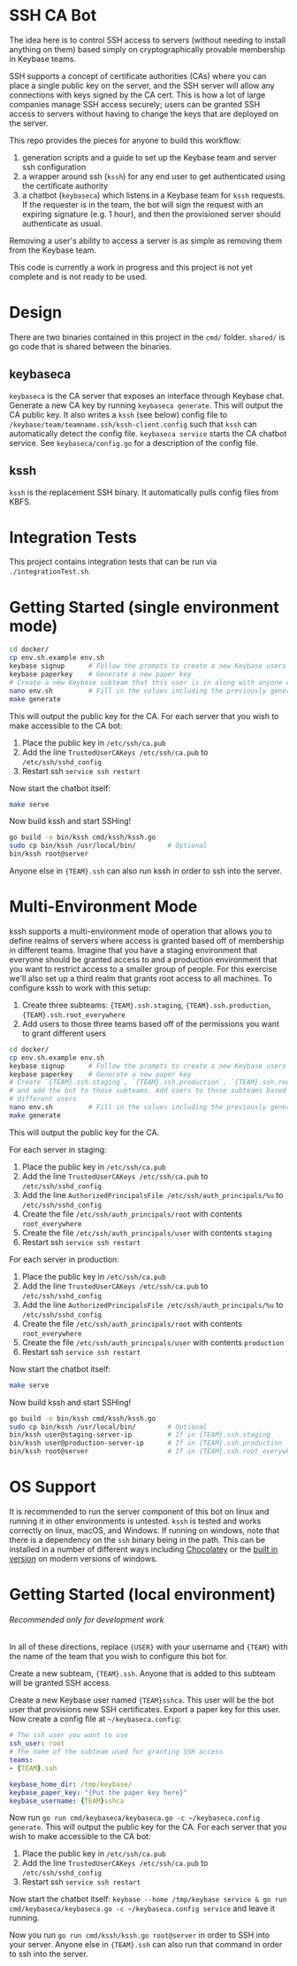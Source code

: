 # SSH CA Bot

The idea here is to control SSH access to servers (without needing to install anything on them) based simply on cryptographically provable membership in Keybase teams. 

SSH supports a concept of certificate authorities (CAs) where you can place a single public key on the server, and the SSH server will allow any connections with keys signed by the CA cert. This is how a lot of large companies manage SSH access securely; users can be granted SSH access to servers without having to change the keys that are deployed on the server. 

This repo provides the pieces for anyone to build this workflow:
1. generation scripts and a guide to set up the Keybase team and server ssh configuration
2. a wrapper around ssh (`kssh`) for any end user to get authenticated using the certificate authority
3. a chatbot (`keybaseca`) which listens in a Keybase team for `kssh` requests. If the requester is in the team, the bot will sign the request with an expiring signature (e.g. 1 hour), and then the provisioned server should authenticate as usual. 

Removing a user's ability to access a server is as simple as removing them from the Keybase team. 

This code is currently a work in progress and this project is not yet complete and is not ready to be used. 

# Design

There are two binaries contained in this project in the `cmd/` folder. `shared/` is go code that is shared between the 
binaries. 

## keybaseca 

`keybaseca` is the CA server that exposes an interface through Keybase chat. Generate a new CA key by running 
`keybaseca generate`. This will output the CA public key. It also writes a `kssh` (see below) config file to 
`/keybase/team/teamname.ssh/kssh-client.config` such that `kssh` can automatically detect the config file. 
`keybaseca service` starts the CA chatbot service. See `keybaseca/config.go` for a description of the config file. 

## kssh

`kssh` is the replacement SSH binary. It automatically pulls config files from KBFS. 

# Integration Tests

This project contains integration tests that can be run via `./integrationTest.sh`. 

# Getting Started (single environment mode)

```bash
cd docker/
cp env.sh.example env.sh
keybase signup      # Follow the prompts to create a new Keybase users to use for the SSH CA bot
keybase paperkey    # Generate a new paper key
# Create a new Keybase subteam that this user is in along with anyone else you wish to grant SSH access to
nano env.sh         # Fill in the values including the previously generated paper key
make generate
```

This will output the public key for the CA. 
For each server that you wish to make accessible to the CA bot:

1. Place the public key in `/etc/ssh/ca.pub` 
2. Add the line `TrustedUserCAKeys /etc/ssh/ca.pub` to `/etc/ssh/sshd_config`
3. Restart ssh `service ssh restart`

Now start the chatbot itself:

```bash
make serve
```

Now build kssh and start SSHing!

```bash
go build -o bin/kssh cmd/kssh/kssh.go
sudo cp bin/kssh /usr/local/bin/        # Optional
bin/kssh root@server
```

Anyone else in `{TEAM}.ssh` can also run kssh in order to ssh into the server.

# Multi-Environment Mode

kssh supports a multi-environment mode of operation that allows you to define realms of servers where access is granted based off of 
membership in different teams. Imagine that you have a staging environment that everyone should be granted access to and
a production environment that you want to restrict access to a smaller group of people. For this exercise we'll also set
up a third realm that grants root access to all machines. To configure kssh to work with this setup:

1. Create three subteams: `{TEAM}.ssh.staging`, `{TEAM}.ssh.production`, `{TEAM}.ssh.root_everywhere`
2. Add users to those three teams based off of the permissions you want to grant different users

```bash
cd docker/
cp env.sh.example env.sh
keybase signup      # Follow the prompts to create a new Keybase users to use for the SSH CA bot
keybase paperkey    # Generate a new paper key
# Create `{TEAM}.ssh.staging`, `{TEAM}.ssh.production`, `{TEAM}.ssh.root_everywhere` as new Keybase subteams
# and add the bot to those subteams. Add users to those subteams based off of the permissions you wish to grant
# different users
nano env.sh         # Fill in the values including the previously generated paper key
make generate
```

This will output the public key for the CA. 

For each server in staging:

1. Place the public key in `/etc/ssh/ca.pub` 
2. Add the line `TrustedUserCAKeys /etc/ssh/ca.pub` to `/etc/ssh/sshd_config`
3. Add the line `AuthorizedPrincipalsFile /etc/ssh/auth_principals/%u` to `/etc/ssh/sshd_config`
4. Create the file `/etc/ssh/auth_principals/root` with contents `root_everywhere`
5. Create the file `/etc/ssh/auth_principals/user` with contents `staging`
6. Restart ssh `service ssh restart`

For each server in production:

1. Place the public key in `/etc/ssh/ca.pub` 
2. Add the line `TrustedUserCAKeys /etc/ssh/ca.pub` to `/etc/ssh/sshd_config`
3. Add the line `AuthorizedPrincipalsFile /etc/ssh/auth_principals/%u` to `/etc/ssh/sshd_config`
4. Create the file `/etc/ssh/auth_principals/root` with contents `root_everywhere`
5. Create the file `/etc/ssh/auth_principals/user` with contents `production`
6. Restart ssh `service ssh restart`

Now start the chatbot itself:

```bash
make serve
```

Now build kssh and start SSHing!

```bash
go build -o bin/kssh cmd/kssh/kssh.go
sudo cp bin/kssh /usr/local/bin/        # Optional
bin/kssh user@staging-server-ip         # If in {TEAM}.ssh.staging
bin/kssh user@production-server-ip      # If in {TEAM}.ssh.production
bin/kssh root@server                    # If in {TEAM}.ssh.root_everywhere
```

# OS Support

It is recommended to run the server component of this bot on linux and running it in other environments is untested. 
`kssh` is tested and works correctly on linux, macOS, and Windows. If running on windows, note that there is a dependency
on the `ssh` binary being in the path. This can be installed in a number of different ways including 
[Chocolatey](https://chocolatey.org/packages/openssh) or the 
[built in version](https://docs.microsoft.com/en-us/windows-server/administration/openssh/openssh_install_firstuse) on 
modern versions of windows. 

# Getting Started (local environment)
###### Recommended only for development work
In all of these directions, replace `{USER}` with your username and `{TEAM}` with the name of the team that you wish to 
configure this bot for. 

Create a new subteam, `{TEAM}.ssh`. Anyone that is added to this subteam will be granted SSH access. 

Create a new Keybase user named `{TEAM}sshca`. This user will be the bot user that provisions new SSH certificates. 
Export a paper key for this user. Now create a config file at `~/keybaseca.config`:

```yaml
# The ssh user you want to use
ssh_user: root
# The name of the subteam used for granting SSH access
teams: 
- {TEAM}.ssh

keybase_home_dir: /tmp/keybase/
keybase_paper_key: "{Put the paper key here}"
keybase_username: {TEAM}sshca
```

Now run `go run cmd/keybaseca/keybaseca.go -c ~/keybaseca.config generate`. This will output the public key for the CA. 
For each server that you wish to make accessible to the CA bot:

1. Place the public key in `/etc/ssh/ca.pub` 
2. Add the line `TrustedUserCAKeys /etc/ssh/ca.pub` to `/etc/ssh/sshd_config`
3. Restart ssh `service ssh restart`

Now start the chatbot itself: `keybase --home /tmp/keybase service & go run cmd/keybaseca/keybaseca.go -c ~/keybaseca.config service` and leave it running.

Now you run `go run cmd/kssh/kssh.go root@server` in order to SSH into your server. Anyone else in `{TEAM}.ssh` can
also run that command in order to ssh into the server.
